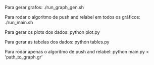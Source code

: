 Para gerar grafos: 
./run_graph_gen.sh

Para rodar o algoritmo de push and relabel em todos os gráficos: 
./run_main.sh

Para gerar os plots dos dados:
python plot.py

Para gerar as tabelas dos dados:
python tables.py

Para rodar apenas o algoritmo de push and relabel:
python main.py < 'path_to_graph.gr'